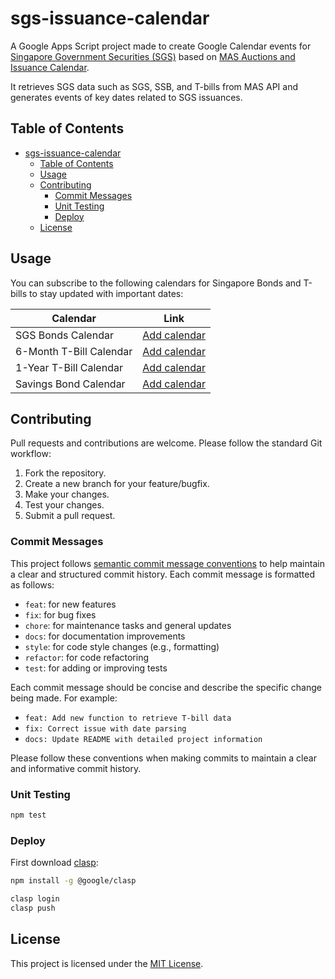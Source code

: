 # sgs-issuance-calendar

A Google Apps Script project made to create Google Calendar events for [Singapore Government Securities (SGS)](https://www.mas.gov.sg/bonds-and-bills) based on [MAS Auctions and Issuance Calendar](https://www.mas.gov.sg/bonds-and-bills/auctions-and-issuance-calendar).

It retrieves SGS data such as SGS, SSB, and T-bills from MAS API and generates events of key dates related to SGS issuances.

## Table of Contents

- [sgs-issuance-calendar](#sgs-issuance-calendar)
  - [Table of Contents](#table-of-contents)
  - [Usage](#usage)
  - [Contributing](#contributing)
    - [Commit Messages](#commit-messages)
    - [Unit Testing](#unit-testing)
    - [Deploy](#deploy)
  - [License](#license)

## Usage

You can subscribe to the following calendars for Singapore Bonds and T-bills to stay updated with important dates:

| Calendar                | Link                                                                                                                                                                                  |
| ----------------------- | ------------------------------------------------------------------------------------------------------------------------------------------------------------------------------------- |
| SGS Bonds Calendar      | [Add calendar](https://calendar.google.com/calendar/u/0?cid=MWU3MDlkZjY5OTlhOWNjOGIxYTJiYTRlMDQ5ZDBmZDM0ZTBhNjQ5OTRhNTU5MzRmYTMzMzk3NTM0NWE5YjAzMEBncm91cC5jYWxlbmRhci5nb29nbGUuY29t) |
| 6-Month T-Bill Calendar | [Add calendar](https://calendar.google.com/calendar/u/0?cid=NzFkNTAyMDBjMDA4OTNiZjAyOWIxYjVhZDdmMjM4OGZkODU0ODA3YzdlMWJmYTFiM2E0OWI5MTNkNjAzMDUwYUBncm91cC5jYWxlbmRhci5nb29nbGUuY29t) |
| 1-Year T-Bill Calendar  | [Add calendar](https://calendar.google.com/calendar/u/0?cid=NDcxNzZkMTIwZWZiM2M4OTM1OTIxZTgxNmM3YzUzMGY4N2ExNmM0NThjNGFiYTQyZjljZWRkNTE4NWZmNDgzM0Bncm91cC5jYWxlbmRhci5nb29nbGUuY29t) |
| Savings Bond Calendar   | [Add calendar](https://calendar.google.com/calendar/u/0?cid=NDY1MjEwOGViZTU5YjAyZmE3MTdkNmM3NzU5MmNkZjcyNmJlNDgwM2NlM2M2ZmJhOTM5ZGY5ZTI3Nzg3YTY3NEBncm91cC5jYWxlbmRhci5nb29nbGUuY29t) |

## Contributing

Pull requests and contributions are welcome. Please follow the standard Git workflow:

1. Fork the repository.
2. Create a new branch for your feature/bugfix.
3. Make your changes.
4. Test your changes.
5. Submit a pull request.

### Commit Messages

This project follows [semantic commit message conventions](https://www.conventionalcommits.org/en/v1.0.0/#summary) to help maintain a clear and structured commit history. Each commit message is formatted as follows:

-   `feat`: for new features
-   `fix`: for bug fixes
-   `chore`: for maintenance tasks and general updates
-   `docs`: for documentation improvements
-   `style`: for code style changes (e.g., formatting)
-   `refactor`: for code refactoring
-   `test`: for adding or improving tests

Each commit message should be concise and describe the specific change being made. For example:

-   `feat: Add new function to retrieve T-bill data`
-   `fix: Correct issue with date parsing`
-   `docs: Update README with detailed project information`

Please follow these conventions when making commits to maintain a clear and informative commit history.

### Unit Testing

```sh
npm test
```

### Deploy

First download [clasp](https://github.com/google/clasp):

```sh
npm install -g @google/clasp
```

```sh
clasp login
clasp push
```

## License

This project is licensed under the [MIT License](LICENSE).
